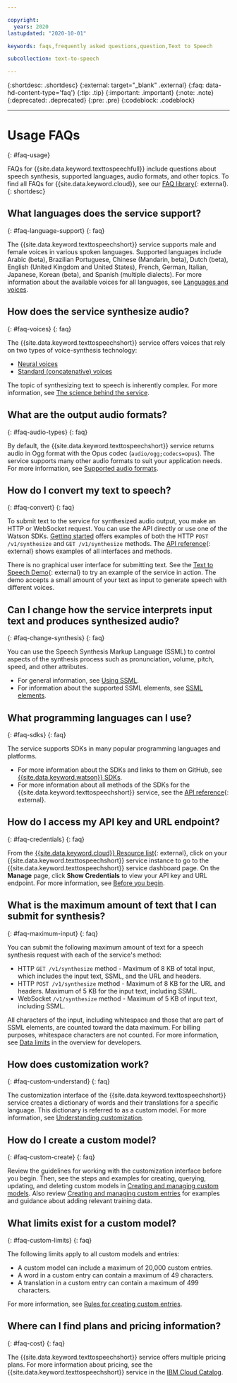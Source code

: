 ```yaml
---

copyright:
  years: 2020
lastupdated: "2020-10-01"

keywords: faqs,frequently asked questions,question,Text to Speech

subcollection: text-to-speech

---
```


{:shortdesc: .shortdesc}
{:external: target="_blank" .external}
{:faq: data-hd-content-type='faq'}
{:tip: .tip}
{:important: .important}
{:note: .note}
{:deprecated: .deprecated}
{:pre: .pre}
{:codeblock: .codeblock}

---

# Usage FAQs
{: #faq-usage}

FAQs for {{site.data.keyword.texttospeechfull}} include questions about speech synthesis, supported languages, audio formats, and other topics. To find all FAQs for {{site.data.keyword.cloud}}, see our [FAQ library](/docs/faqs){: external}.
{: shortdesc}

## What languages does the service support?
{: #faq-language-support}
{: faq}

The {{site.data.keyword.texttospeechshort}} service supports male and female voices in various spoken languages. Supported languages include Arabic (beta), Brazilian Portuguese, Chinese (Mandarin, beta), Dutch (beta), English (United Kingdom and United States), French, German, Italian, Japanese, Korean (beta), and Spanish (multiple dialects). For more information about the available voices for all languages, see [Languages and voices](/docs/text-to-speech?topic=text-to-speech-voices).

## How does the service synthesize audio?
{: #faq-voices}
{: faq}

The {{site.data.keyword.texttospeechshort}} service offers voices that rely on two types of voice-synthesis technology:

-   [Neural voices](/docs/text-to-speech?topic=text-to-speech-voices#neuralVoices)
-   [Standard (concatenative) voices](/docs/text-to-speech?topic=text-to-speech-voices#standardVoices)

The topic of synthesizing text to speech is inherently complex. For more information, see [The science behind the service](/docs/text-to-speech?topic=text-to-speech-science).

## What are the output audio formats?
{: #faq-audio-types}
{: faq}

By default, the {{site.data.keyword.texttospeechshort}} service returns audio in Ogg format with the Opus codec (`audio/ogg;codecs=opus`). The service supports many other audio formats to suit your application needs. For more information, see [Supported audio formats](/docs/text-to-speech?topic=text-to-speech-audioFormats#formatsSupported).

## How do I convert my text to speech?
{: #faq-convert}
{: faq}

To submit text to the service for synthesized audio output, you make an HTTP or WebSocket request. You can use the API directly or use one of the Watson SDKs. [Getting started](/docs/text-to-speech?topic=text-to-speech-gettingStarted) offers examples of both the HTTP `POST /v1/synthesize` and `GET /v1/synthesize` methods. The [API reference](/apidocs/text-to-speech){: external} shows examples of all interfaces and methods.

There is no graphical user interface for submitting text. See the [Text to Speech Demo](https://text-to-speech-demo.ng.bluemix.net/){: external} to try an example of the service in action. The demo accepts a small amount of your text as input to generate speech with different voices.

## Can I change how the service interprets input text and produces synthesized audio?
{: #faq-change-synthesis}
{: faq}

You can use the Speech Synthesis Markup Language (SSML) to control aspects of the synthesis process such as pronunciation, volume, pitch, speed, and other attributes.

-   For general information, see [Using SSML](/docs/text-to-speech?topic=text-to-speech-ssml).
-   For information about the supported SSML elements, see [SSML elements](/docs/text-to-speech?topic=text-to-speech-elements).

## What programming languages can I use?
{: #faq-sdks}
{: faq}

The service supports SDKs in many popular programming languages and platforms.

-   For more information about the SDKs and links to them on GitHub, see [{{site.data.keyword.watson}} SDKs](/docs/text-to-speech?topic=watson-using-sdks).
-   For more information about all methods of the SDKs for the {{site.data.keyword.texttospeechshort}} service, see the [API reference](/apidocs/text-to-speech){: external}.

## How do I access my API key and URL endpoint?
{: #faq-credentials}
{: faq}

From the [{{site.data.keyword.cloud}} Resource list](https://{DomainName}/resources){: external}, click on your {{site.data.keyword.texttospeechshort}} service instance to go to the {{site.data.keyword.texttospeechshort}} service dashboard page. On the **Manage** page, click **Show Credentials** to view your API key and URL endpoint. For more information, see [Before you begin](/docs/text-to-speech?topic=text-to-speech-gettingStarted#before-you-begin).

## What is the maximum amount of text that I can submit for synthesis?
{: #faq-maximum-input}
{: faq}

You can submit the following maximum amount of text for a speech synthesis request with each of the service's method:

-   HTTP `GET /v1/synthesize` method - Maximum of 8 KB of total input, which includes the input text, SSML, and the URL and headers.
-   HTTP `POST /v1/synthesize` method - Maximum of 8 KB for the URL and headers. Maximum of 5 KB for the input text, including SSML.
-   WebSocket `/v1/synthesize` method - Maximum of 5 KB of input text, including SSML.

All characters of the input, including whitespace and those that are part of SSML elements, are counted toward the data maximum. For billing purposes, whitespace characters are not counted. For more information, see [Data limits](/docs/text-to-speech?topic=text-to-speech-overview#data-limits) in the overview for developers.

## How does customization work?
{: #faq-custom-understand}
{: faq}

The customization interface of the {{site.data.keyword.texttospeechshort}} service creates a dictionary of words and their translations for a specific language. This dictionary is referred to as a custom model. For more information, see [Understanding customization](/docs/text-to-speech?topic=text-to-speech-customIntro).

## How do I create a custom model?
{: #faq-custom-create}
{: faq}

Review the guidelines for working with the customization interface before you begin. Then, see the steps and examples for creating, querying, updating, and deleting custom models in [Creating and managing custom models](/docs/text-to-speech?topic=text-to-speech-customModels). Also review [Creating and managing custom entries](/docs/text-to-speech?topic=text-to-speech-customWords) for examples and guidance about adding relevant training data.

## What limits exist for a custom model?
{: #faq-custom-limits}
{: faq}

The following limits apply to all custom models and entries:

-   A custom model can include a maximum of 20,000 custom entries.
-   A word in a custom entry can contain a maximum of 49 characters.
-   A translation in a custom entry can contain a maximum of 499 characters.

For more information, see [Rules for creating custom entries](/docs/text-to-speech?topic=text-to-speech-rules).

## Where can I find plans and pricing information?
{: #faq-cost}
{: faq}

The {{site.data.keyword.texttospeechshort}} service offers multiple pricing plans. For more information about pricing, see the {{site.data.keyword.texttospeechshort}} service in the [IBM Cloud Catalog](https://cloud.ibm.com/catalog/text-to-speech).

